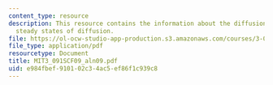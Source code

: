 ```yaml
---
content_type: resource
description: This resource contains the information about the diffusion and the different
  steady states of diffusion.
file: https://ol-ocw-studio-app-production.s3.amazonaws.com/courses/3-091sc-introduction-to-solid-state-chemistry-fall-2010/e984fbef910102c34ac5ef86f1c939c8_MIT3_091SCF09_aln09.pdf
file_type: application/pdf
resourcetype: Document
title: MIT3_091SCF09_aln09.pdf
uid: e984fbef-9101-02c3-4ac5-ef86f1c939c8
---
```

